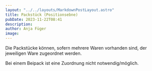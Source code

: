 ```yaml
---
layout: "../../layouts/MarkdownPostLayout.astro"
title: Packstück (Positionsebne) 
pubDate: 2023-11-22T08:41
description: 
author: Anja Füger
image: 
---
```


Die Packstücke können, sofern mehrere Waren vorhanden sind, der jeweiligen Ware zugeordnet werden.

Bei einem Beipack ist eine Zuordnung nicht notwendig/möglich.